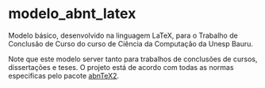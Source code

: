# modelo_abnt_latex
Modelo básico, desenvolvido na linguagem LaTeX, para o Trabalho de Conclusão de Curso do curso de Ciência da Computação da Unesp Bauru.

Note que este modelo server tanto para trabalhos de conclusões de cursos, dissertações e teses. O projeto está de acordo com todas as normas especificas pelo pacote <a href=http://www.abntex.net.br/>abnTeX2</a>.
